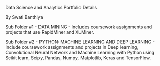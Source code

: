 Data Science and Analytics Portfolio Details

By Swati Banthiya

Sub Folder #1 - DATA MINING - Includes coursework assignments and projects that use RapidMiner and XLMiner.


Sub Folder #2 - PYTHON: MACHINE LEARNING AND DEEP LEARNING - Include coursework assignments and projects in Deep learning, Convolutional Neural Network and Machine Learning with Python using Scikit learn, Scipy, Pandas, Numpy, Matplotlib, Keras and TensorFlow.
